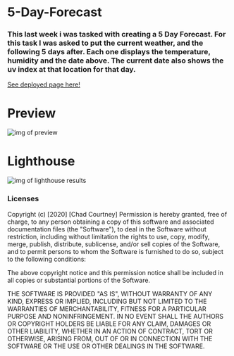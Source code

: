 # 5-Day-Forecast

### This last week i was tasked with creating a 5 Day Forecast. For this task I was asked to put the current weather, and the following 5 days after. Each one displays the temperature, humidity and the date above. The current date also shows the uv index at that location for that day.

<a href="https://chadcourtney9.github.io/Daily-Planner/">See deployed page here!</a>

# Preview

![img of preview]()

# Lighthouse

![img of lighthouse results]()

### Licenses 

Copyright (c) [2020] [Chad Courtney]
Permission is hereby granted, free of charge, to any person obtaining a copy of this software and associated documentation files (the "Software"), to deal in the Software without restriction, including without limitation the rights to use, copy, modify, merge, publish, distribute, sublicense, and/or sell copies of the Software, and to permit persons to whom the Software is furnished to do so, subject to the following conditions:

The above copyright notice and this permission notice shall be included in all copies or substantial portions of the Software.

THE SOFTWARE IS PROVIDED "AS IS", WITHOUT WARRANTY OF ANY KIND, EXPRESS OR IMPLIED, INCLUDING BUT NOT LIMITED TO THE WARRANTIES OF MERCHANTABILITY, FITNESS FOR A PARTICULAR PURPOSE AND NONINFRINGEMENT. IN NO EVENT SHALL THE AUTHORS OR COPYRIGHT HOLDERS BE LIABLE FOR ANY CLAIM, DAMAGES OR OTHER LIABILITY, WHETHER IN AN ACTION OF CONTRACT, TORT OR OTHERWISE, ARISING FROM, OUT OF OR IN CONNECTION WITH THE SOFTWARE OR THE USE OR OTHER DEALINGS IN THE SOFTWARE.